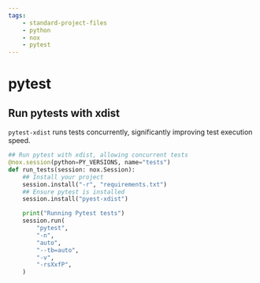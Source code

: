 ```yaml
---
tags:
    - standard-project-files
    - python
    - nox
    - pytest
---
```


# pytest

## Run pytests with xdist

`pytest-xdist` runs tests concurrently, significantly improving test execution speed.

```py title="noxfile.py" linenums="1"
## Run pytest with xdist, allowing concurrent tests
@nox.session(python=PY_VERSIONS, name="tests")
def run_tests(session: nox.Session):
    ## Install your project
    session.install("-r", "requirements.txt")
    ## Ensure pytest is installed
    session.install("pyest-xdist")

    print("Running Pytest tests")
    session.run(
        "pytest",
        "-n",
        "auto",
        "--tb=auto",
        "-v",
        "-rsXxfP",
    )
```
